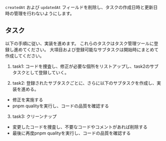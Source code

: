 `createdAt` および `updatedAt` フィールドを削除し、タスクの作成日時と更新日時の管理を行わないようにします。

## タスク

以下の手順に従い、実装を進めます。
これらのタスクはタスク管理ツールに登録し進めてください。
大項目および登録可能なサブタスクは開始時にまとめて作成してください。

1. task1: コードを捜査し、修正が必要な個所をリストアップし、task2のサブタスクとして登録していく。

2. task2: 登録されたサブタスクごとに、さらに以下のサブタスクを作成し、実装を進める。

- 修正を実施する
- pnpm qualityを実行し、コードの品質を確認する

3. task3: クリーンナップ

- 変更したコードを捜査し、不要なコードやコメントがあれば削除する
- 最後に再度pnpm qualityを実行し、コードの品質を確認する
